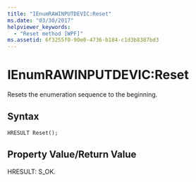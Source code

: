 ```yaml
---
title: "IEnumRAWINPUTDEVIC:Reset"
ms.date: "03/30/2017"
helpviewer_keywords: 
  - "Reset method [WPF]"
ms.assetid: 6f3255f0-90e0-4736-b184-c1d3b8387bd3
---
```

# IEnumRAWINPUTDEVIC:Reset
Resets the enumeration sequence to the beginning.  
  
## Syntax  
  
```  
HRESULT Reset();  
```  
  
## Property Value/Return Value  
 HRESULT: S_OK.
